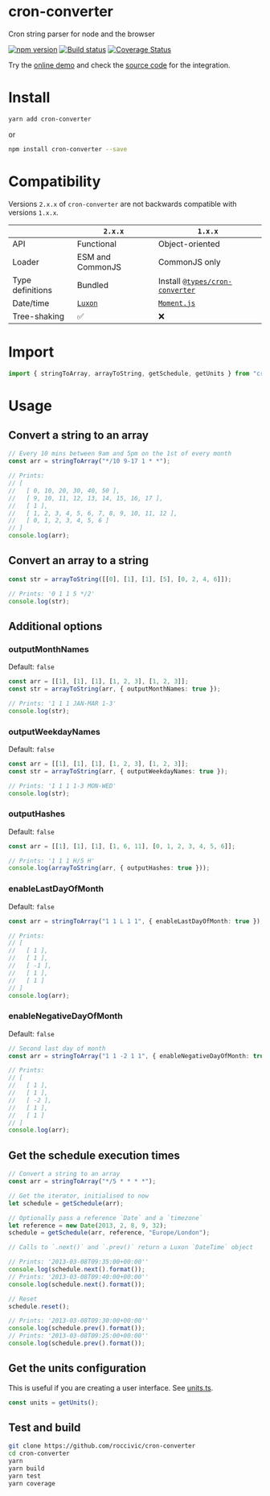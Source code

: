 # cron-converter

Cron string parser for node and the browser

[![npm version](https://badge.fury.io/js/cron-converter.svg)](https://badge.fury.io/js/cron-converter)
[![Build status](https://github.com/roccivic/cron-converter/actions/workflows/build.yml/badge.svg?branch=master)](https://github.com/roccivic/cron-converter/actions/workflows/build.yml)
[![Coverage Status](https://coveralls.io/repos/roccivic/cron-converter/badge.svg?branch=master&service=github)](https://coveralls.io/github/roccivic/cron-converter?branch=master)

Try the [online demo](https://cron-converter-demo.netlify.app/) and check the [source code](https://github.com/roccivic/cron-converter-demo) for the integration.

# Install

```bash
yarn add cron-converter
```

or

```bash
npm install cron-converter --save
```

# Compatibility

Versions `2.x.x` of `cron-converter` are not backwards compatible with versions `1.x.x`.

| | `2.x.x`  | `1.x.x` |
| ---- | ------------- | ------------- |
| API | Functional | Object-oriented |
| Loader | ESM and CommonJS | CommonJS only |
| Type definitions | Bundled | Install [`@types/cron-converter`](https://www.npmjs.com/package/@types/cron-converter) |
| Date/time | [`Luxon`](https://moment.github.io/luxon/) | [`Moment.js`](https://momentjs.com/) |
| Tree-shaking | ✅ | ❌ |

# Import

```ts
import { stringToArray, arrayToString, getSchedule, getUnits } from "cron-converter";
```

# Usage

## Convert a string to an array

```ts
// Every 10 mins between 9am and 5pm on the 1st of every month
const arr = stringToArray("*/10 9-17 1 * *");

// Prints:
// [
//   [ 0, 10, 20, 30, 40, 50 ],
//   [ 9, 10, 11, 12, 13, 14, 15, 16, 17 ],
//   [ 1 ],
//   [ 1, 2, 3, 4, 5, 6, 7, 8, 9, 10, 11, 12 ],
//   [ 0, 1, 2, 3, 4, 5, 6 ]
// ]
console.log(arr);
```

## Convert an array to a string

```ts
const str = arrayToString([[0], [1], [1], [5], [0, 2, 4, 6]]);

// Prints: '0 1 1 5 */2'
console.log(str);
```

## Additional options

### outputMonthNames

Default: `false`

```ts
const arr = [[1], [1], [1], [1, 2, 3], [1, 2, 3]];
const str = arrayToString(arr, { outputMonthNames: true });

// Prints: '1 1 1 JAN-MAR 1-3'
console.log(str);
```

### outputWeekdayNames

Default: `false`

```ts
const arr = [[1], [1], [1], [1, 2, 3], [1, 2, 3]];
const str = arrayToString(arr, { outputWeekdayNames: true });

// Prints: '1 1 1 1-3 MON-WED'
console.log(str);
```

### outputHashes

Default: `false`

```ts
const arr = [[1], [1], [1], [1, 6, 11], [0, 1, 2, 3, 4, 5, 6]];

// Prints: '1 1 1 H/5 H'
console.log(arrayToString(arr, { outputHashes: true }));
```

### enableLastDayOfMonth

Default: `false`

```ts
const arr = stringToArray("1 1 L 1 1", { enableLastDayOfMonth: true });

// Prints:
// [
//   [ 1 ],
//   [ 1 ],
//   [ -1 ],
//   [ 1 ],
//   [ 1 ]
// ]
console.log(arr);
```

### enableNegativeDayOfMonth

Default: `false`

```ts
// Second last day of month
const arr = stringToArray("1 1 -2 1 1", { enableNegativeDayOfMonth: true });

// Prints:
// [
//   [ 1 ],
//   [ 1 ],
//   [ -2 ],
//   [ 1 ],
//   [ 1 ]
// ]
console.log(arr);
```

## Get the schedule execution times

```ts
// Convert a string to an array
const arr = stringToArray("*/5 * * * *");

// Get the iterator, initialised to now
let schedule = getSchedule(arr);

// Optionally pass a reference `Date` and a `timezone`
let reference = new Date(2013, 2, 8, 9, 32);
schedule = getSchedule(arr, reference, "Europe/London");

// Calls to `.next()` and `.prev()` return a Luxon `DateTime` object

// Prints: '2013-03-08T09:35:00+00:00''
console.log(schedule.next().format());
// Prints: '2013-03-08T09:40:00+00:00''
console.log(schedule.next().format());

// Reset
schedule.reset();

// Prints: '2013-03-08T09:30:00+00:00''
console.log(schedule.prev().format());
// Prints: '2013-03-08T09:25:00+00:00''
console.log(schedule.prev().format());
```

## Get the units configuration
This is useful if you are creating a user interface. See [units.ts](./src/units.ts).
```ts
const units = getUnits();
```

## Test and build

```bash
git clone https://github.com/roccivic/cron-converter
cd cron-converter
yarn
yarn build
yarn test
yarn coverage
```
